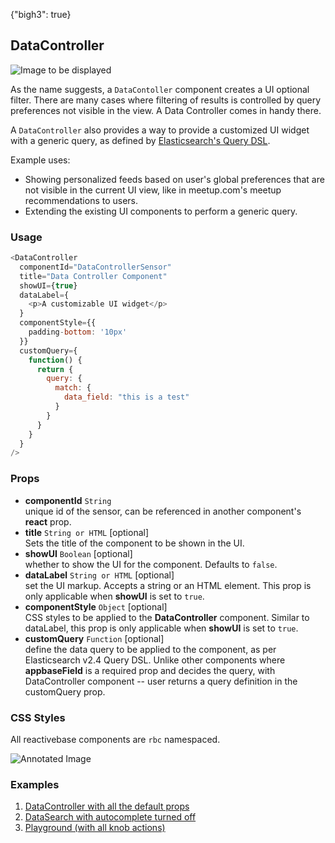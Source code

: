 {"bigh3": true}

## DataController

![Image to be displayed](https://i.imgur.com/Lj5O2qg.png)

As the name suggests, a `DataContoller` component creates a UI optional filter. There are many cases where filtering of results is controlled by query preferences not visible in the view. A Data Controller comes in handy there.

A `DataController` also provides a way to provide a customized UI widget with a generic query, as defined by <a href="https://www.elastic.co/guide/en/elasticsearch/reference/2.4/query-dsl.html">Elasticsearch's Query DSL</a>.

Example uses:

* Showing personalized feeds based on user's global preferences that are not visible in the current UI view, like in meetup.com's meetup recommendations to users.
* Extending the existing UI components to perform a generic query.

### Usage

```js
<DataController
  componentId="DataControllerSensor"
  title="Data Controller Component"
  showUI={true}
  dataLabel={
    <p>A customizable UI widget</p>
  }
  componentStyle={{
    padding-bottom: '10px'
  }}
  customQuery={
    function() {
      return {
        query: {
          match: {
            data_field: "this is a test"
          }
        }
      }
    }
  }
/>
```

### Props

- **componentId** `String`  
    unique id of the sensor, can be referenced in another component's **react** prop.
- **title** `String or HTML` [optional]  
    Sets the title of the component to be shown in the UI.
- **showUI** `Boolean` [optional]  
    whether to show the UI for the component. Defaults to `false`.
- **dataLabel** `String or HTML` [optional]  
    set the UI markup. Accepts a string or an HTML element. This prop is only applicable when **showUI** is set to `true`.
- **componentStyle** `Object` [optional]  
    CSS styles to be applied to the **DataController** component. Similar to dataLabel, this prop is only applicable when **showUI** is set to `true`.
- **customQuery** `Function` [optional]  
    define the data query to be applied to the component, as per Elasticsearch v2.4 Query DSL. Unlike other components where **appbaseField** is a required prop and decides the query, with DataController component -- user returns a query definition in the customQuery prop.

### CSS Styles

All reactivebase components are `rbc` namespaced.

![Annotated Image]()

### Examples

1. [DataController with all the default props](../playground/?selectedKind=DataController&selectedStory=Basic&full=0&down=1&left=1&panelRight=0&downPanel=tuchk4%2Freadme%2Fpanel)
1. [DataSearch with autocomplete turned off](../playground/?selectedKind=DataController&selectedStory=With%20UI&full=0&down=1&left=1&panelRight=0&downPanel=tuchk4%2Freadme%2Fpanel)
1. [Playground (with all knob actions)](../playground/?selectedKind=DataController&selectedStory=Playground&full=0&down=1&left=1&panelRight=0&downPanel=tuchk4%2Freadme%2Fpanel)

